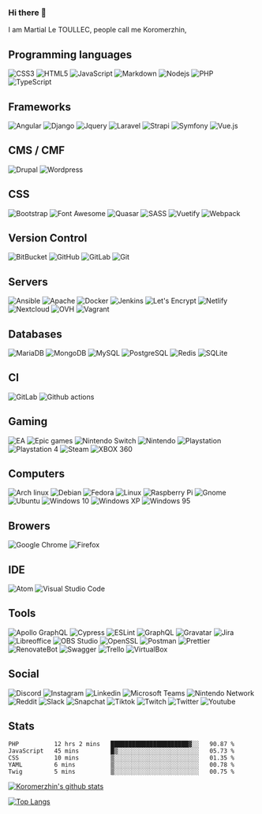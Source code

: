 ### Hi there 👋

I am Martial Le TOULLEC, people call me Koromerzhin, 

## Programming languages

![CSS3](https://img.shields.io/badge/CSS3-1572B6?style=for-the-badge&logo=css3&logoColor=white)
![HTML5](https://img.shields.io/badge/HTML5-E34F26?style=for-the-badge&logo=html5&logoColor=white&logoColor=white)
![JavaScript](https://img.shields.io/badge/JavaScript-F7DF1E?style=for-the-badge&logo=javascript&logoColor=white)
![Markdown](https://img.shields.io/badge/Markdown-000000?&style=for-the-badge&logo=markdown&logoColor=white)
![Nodejs](https://img.shields.io/badge/Nodejs-339933?style=for-the-badge&logo=Node.js&logoColor=white)
![PHP](https://img.shields.io/badge/PHP-777BB4?style=for-the-badge&logo=php&logoColor=white)
![TypeScript](https://img.shields.io/badge/TypeScript-3178C6?style=for-the-badge&logo=typescript&logoColor=white)

## Frameworks

![Angular](https://img.shields.io/badge/Angular-DD0031?style=for-the-badge&logo=angular&logoColor=white)
![Django](https://img.shields.io/badge/Django-092E20?style=for-the-badge&logo=django&logoColor=white)
![Jquery](https://img.shields.io/badge/Jquery-FF2D20?style=for-the-badge&logo=jquery&logoColor=white)
![Laravel](https://img.shields.io/badge/Laravel-FF2D20?style=for-the-badge&logo=laravel&logoColor=white)
![Strapi](https://img.shields.io/badge/Strapi-2F2E8B?style=for-the-badge&logo=strapi&logoColor=white)
![Symfony](https://img.shields.io/badge/Symfony-000000?style=for-the-badge&logo=symfony&logoColor=white)
![Vue.js](https://img.shields.io/badge/Vuejs-4FC08D?style=for-the-badge&logo=vue.js&logoColor=white)

## CMS / CMF

![Drupal](https://img.shields.io/badge/Drupal-0678BE?style=for-the-badge&logo=drupal&logoColor=white)
![Wordpress](https://img.shields.io/badge/Wordpress-21759B?style=for-the-badge&logo=wordpress&logoColor=white)

## CSS

![Bootstrap](https://img.shields.io/badge/Bootstrap-7952B3?style=for-the-badge&logo=bootstrap&logoColor=white)
![Font Awesome](https://img.shields.io/badge/Font%20Awesome-339AF0?style=for-the-badge&logo=font-awesome&logoColor=white)
![Quasar](https://img.shields.io/badge/Quasar-1976D2?style=for-the-badge&logo=quasar&logoColor=white)
![SASS](https://img.shields.io/badge/SASS-black?style=for-the-badge&logo=sass&logoColor=white)
![Vuetify](https://img.shields.io/badge/Vuetify-1867C0?style=for-the-badge&logo=vuetify&logoColor=white)
![Webpack](https://img.shields.io/badge/Webpack-8DD6F9?style=for-the-badge&logo=webpack&logoColor=white)

## Version Control

![BitBucket](https://img.shields.io/badge/BitBucket-0052CC?style=for-the-badge&logo=bitbucket&logoColor=white)
![GitHub](https://img.shields.io/badge/GitHub-181717?style=for-the-badge&logo=github&logoColor=white)
![GitLab](https://img.shields.io/badge/GitLab-FCA121?style=for-the-badge&logo=gitlab&logoColor=white)
![Git](https://img.shields.io/badge/Git-F05032?style=for-the-badge&logo=git&logoColor=white)

## Servers

![Ansible](https://img.shields.io/badge/Ansible-EE0000?style=for-the-badge&logo=ansible&logoColor=white)
![Apache](https://img.shields.io/badge/Apache-D22128?style=for-the-badge&logo=apache&logoColor=white)
![Docker](https://img.shields.io/badge/Docker-2496ED?style=for-the-badge&logo=docker&logoColor=white)
![Jenkins](https://img.shields.io/badge/Jenkins-D24939?style=for-the-badge&logo=jenkins&logoColor=white)
![Let's Encrypt](https://img.shields.io/badge/Let%27s%20Encrypt-003A70?style=for-the-badge&logo=letsencrypt&logoColor=white)
![Netlify](https://img.shields.io/badge/Netlify-00C7B7?style=for-the-badge&logo=netlify&logoColor=white)
![Nextcloud](https://img.shields.io/badge/Nextcloud-0082C9?style=for-the-badge&logo=nextcloud&logoColor=white)
![OVH](https://img.shields.io/badge/OVH-123F6D?style=for-the-badge&logo=ovh&logoColor=white)
![Vagrant](https://img.shields.io/badge/Vagrant-1563FF?style=for-the-badge&logo=vagrant&logoColor=white)

## Databases

![MariaDB](https://img.shields.io/badge/MariaDB-003545?style=for-the-badge&logo=mariadb&logoColor=white)
![MongoDB](https://img.shields.io/badge/MongoDB-47A248?style=for-the-badge&logo=mongodb&logoColor=white)
![MySQL](https://img.shields.io/badge/MySQL-4479A1?style=for-the-badge&logo=mysql&logoColor=white)
![PostgreSQL](https://img.shields.io/badge/PostgreSQL-336791?style=for-the-badge&logo=postgresql&logoColor=white)
![Redis](https://img.shields.io/badge/Redis-DC382D?style=for-the-badge&logo=Redis&logoColor=white)
![SQLite](https://img.shields.io/badge/SQLite-003B57?style=for-the-badge&logo=sqlite&logoColor=white)

## CI

![GitLab](https://img.shields.io/badge/GitLab-181717?style=for-the-badge&logo=gitlab&logoColor=white)
![Github actions](https://img.shields.io/badge/Github%20actions-2088FF?style=for-the-badge&logo=github-actions&logoColor=white)

## Gaming

![EA](https://img.shields.io/badge/EA-black?style=for-the-badge&logo=ea&logoColor=white)
![Epic games](https://img.shields.io/badge/Epic%20games-313131?style=for-the-badge&logo=epic-games&logoColor=white)
![Nintendo Switch](https://img.shields.io/badge/Nintendo%20switch-E60012?style=for-the-badge&logo=nintendo-switch&logoColor=white)
![Nintendo](https://img.shields.io/badge/Nintendo-8F8F8F?style=for-the-badge&logo=nintendo&logoColor=white)
![Playstation](https://img.shields.io/badge/Playstation-003791?style=for-the-badge&logo=playstation&logoColor=white)
![Playstation 4](https://img.shields.io/badge/Playstation%204-003791?style=for-the-badge&logo=playstation-4&logoColor=white)
![Steam](https://img.shields.io/badge/Steam-000000?style=for-the-badge&logo=steam&logoColor=white)
![XBOX 360](https://img.shields.io/badge/XBOX%20360-107C10?style=for-the-badge&logo=xbox&logoColor=white)

## Computers

![Arch linux](https://img.shields.io/badge/Arch%20linux-7?style=for-the-badge&logo=arch-linux&logoColor=white)
![Debian](https://img.shields.io/badge/Debian-A81D33?style=for-the-badge&logo=debian&logoColor=white)
![Fedora](https://img.shields.io/badge/Fedora-294172?style=for-the-badge&logo=fedora&logoColor=white)
![Linux](https://img.shields.io/badge/Linux-FCC624?style=for-the-badge&logo=linux&logoColor=white)
![Raspberry Pi](https://img.shields.io/badge/Raspberry%20Pi-C51A4A?style=for-the-badge&logo=Raspberry-Pi&logoColor=white)
![Gnome](https://img.shields.io/badge/Gnome-4A86CF?style=for-the-badge&logo=gnome&logoColor=white)
![Ubuntu](https://img.shields.io/badge/Ubuntu-E95420?style=for-the-badge&logo=ubuntu&logoColor=white)
![Windows 10](https://img.shields.io/badge/Windows%2010-0078D6?style=for-the-badge&logo=windows&logoColor=white)
![Windows XP](https://img.shields.io/badge/Windows%20XP-003399?style=for-the-badge&logo=windows-xp&logoColor=white)
![Windows 95](https://img.shields.io/badge/Windows%2095-008080?style=for-the-badge&logo=windows-xp&logoColor=white)

## Browers

![Google Chrome](https://img.shields.io/badge/Google%20chrome-4285F4?style=for-the-badge&logo=google-chrome&logoColor=white)
![Firefox](https://img.shields.io/badge/Firefox-FF7139?style=for-the-badge&logo=firefox&logoColor=white)

## IDE

![Atom](https://img.shields.io/badge/Atom-66595C?style=for-the-badge&logo=atom&logoColor=white)
![Visual Studio Code](https://img.shields.io/badge/Visual%20Studio%20Code-007ACC?style=for-the-badge&logo=visual-studio-code&logoColor=white)

## Tools

![Apollo GraphQL](https://img.shields.io/badge/Apollo%20GraphQL-311C87?style=for-the-badge&logo=apollo-graphql&logoColor=white)
![Cypress](https://img.shields.io/badge/Cypress-17202C?style=for-the-badge&logo=cypress&logoColor=white)
![ESLint](https://img.shields.io/badge/ESLint-4B32C3?style=for-the-badge&logo=eslint&logoColor=white)
![GraphQL](https://img.shields.io/badge/GraphQL-E10098?style=for-the-badge&logo=graphql&logoColor=white)
![Gravatar](https://img.shields.io/badge/Gravatar-1E8CBE?style=for-the-badge&logo=gravatar&logoColor=white)
![Jira](https://img.shields.io/badge/Jira-0052CC?style=for-the-badge&logo=jira&logoColor=white)
![Libreoffice](https://img.shields.io/badge/Libreoffice-18A303?style=for-the-badge&logo=libreoffice&logoColor=white)
![OBS Studio](https://img.shields.io/badge/OBS%20Studio-302E31?style=for-the-badge&logo=obs-studio&logoColor=white)
![OpenSSL](https://img.shields.io/badge/OpenSSL-721412?style=for-the-badge&logo=openssl&logoColor=white)
![Postman](https://img.shields.io/badge/Postman-FF6C37?style=for-the-badge&logo=postman&logoColor=white)
![Prettier](https://img.shields.io/badge/Prettier-F7B93E?style=for-the-badge&logo=prettier&logoColor=white)
![RenovateBot](https://img.shields.io/badge/RenovateBot-1A1F6C?style=for-the-badge&logo=renovatebot&logoColor=white)
![Swagger](https://img.shields.io/badge/Swagger-85EA2D?style=for-the-badge&logo=swagger&logoColor=white)
![Trello](https://img.shields.io/badge/Trello-0079BF?style=for-the-badge&logo=trello&logoColor=white)
![VirtualBox](https://img.shields.io/badge/VirtualBox-183A61?style=for-the-badge&logo=virtualbox&logoColor=white)

## Social

![Discord](https://img.shields.io/badge/Discord-7289DA?style=for-the-badge&logo=discord&logoColor=white)
![Instagram](https://img.shields.io/badge/Instagram-E4405F?style=for-the-badge&logo=instagram&logoColor=white)
![Linkedin](https://img.shields.io/badge/Linkedin-0077B5?style=for-the-badge&logo=linkedin&logoColor=white)
![Microsoft Teams](https://img.shields.io/badge/Microsoft%20Teams-6264A7?style=for-the-badge&logo=microsoft-teams&logoColor=white)
![Nintendo Network](https://img.shields.io/badge/Nintendo%20Network-FF7D00?style=for-the-badge&logo=nintendo-network&logoColor=white)
![Reddit](https://img.shields.io/badge/Reddit-FF4500?style=for-the-badge&logo=reddit&logoColor=white)
![Slack](https://img.shields.io/badge/Slack-4A154B?style=for-the-badge&logo=slack&logoColor=white)
![Snapchat](https://img.shields.io/badge/Snapchat-FFFC00?style=for-the-badge&logo=snapchat&logoColor=black)
![Tiktok](https://img.shields.io/badge/Tiktok-000000?style=for-the-badge&logo=tiktok&logoColor=white)
![Twitch](https://img.shields.io/badge/Twitch-9146FF?style=for-the-badge&logo=twitch&logoColor=white)
![Twitter](https://img.shields.io/badge/Twitter-1DA1F2?style=for-the-badge&logo=twitter&logoColor=white)
![Youtube](https://img.shields.io/badge/Youtube-FF0000?style=for-the-badge&logo=youtube&logoColor=white)

## Stats

<!--START_SECTION:waka-->
```text
PHP          12 hrs 2 mins   ██████████████████████▓░░   90.87 % 
JavaScript   45 mins         █▒░░░░░░░░░░░░░░░░░░░░░░░   05.73 % 
CSS          10 mins         ▒░░░░░░░░░░░░░░░░░░░░░░░░   01.35 % 
YAML         6 mins          ▒░░░░░░░░░░░░░░░░░░░░░░░░   00.78 % 
Twig         5 mins          ▒░░░░░░░░░░░░░░░░░░░░░░░░   00.75 % 
```
<!--END_SECTION:waka-->

[![Koromerzhin's github stats](https://github-readme-stats.vercel.app/api?username=koromerzhin&count_private=true&show_icons=true&theme=highcontrast&locale=fr)](https://github.com/anuraghazra/github-readme-stats)

[![Top Langs](https://github-readme-stats.vercel.app/api/top-langs/?username=koromerzhin&layout=compact&locale=fr)](https://github.com/anuraghazra/github-readme-stats)



<!--
**koromerzhin/koromerzhin** is a ✨ _special_ ✨ repository because its `README.md` (this file) appears on your GitHub profile.

Here are some ideas to get you started:

- 🔭 I’m currently working on ...
- 🌱 I’m currently learning ...
- 👯 I’m looking to collaborate on ...
- 🤔 I’m looking for help with ...
- 💬 Ask me about ...
- 📫 How to reach me: ...
- 😄 Pronouns: ...
- ⚡ Fun fact: ...
-->
